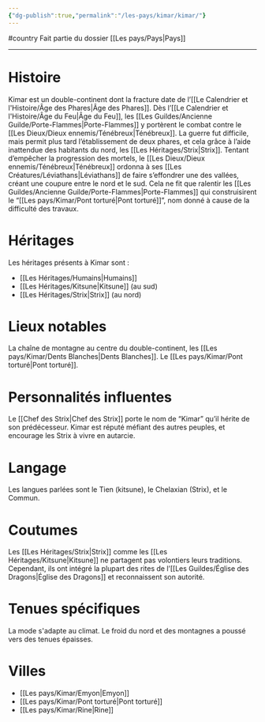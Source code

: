 ```yaml
---
{"dg-publish":true,"permalink":"/les-pays/kimar/kimar/"}
---
```


#country 
Fait partie du dossier [[Les pays/Pays\|Pays]]

-------

# Histoire
Kimar est un double-continent dont la fracture date de l’[[Le Calendrier et l'Histoire/Âge des Phares\|Âge des Phares]].
Dès l’[[Le Calendrier et l'Histoire/Âge du Feu\|Âge du Feu]], les [[Les Guildes/Ancienne Guilde/Porte-Flammes\|Porte-Flammes]] y portèrent le combat contre le [[Les Dieux/Dieux ennemis/Ténébreux\|Ténébreux]]. La guerre fut difficile, mais permit plus tard l’établissement de deux phares, et cela grâce à l’aide inattendue des habitants du nord, les [[Les Héritages/Strix\|Strix]].
Tentant d’empêcher la progression des mortels, le [[Les Dieux/Dieux ennemis/Ténébreux\|Ténébreux]] ordonna à ses [[Les Créatures/Léviathans\|Léviathans]] de faire s’effondrer une des vallées, créant une coupure entre le nord et le sud. Cela ne fit que ralentir les [[Les Guildes/Ancienne Guilde/Porte-Flammes\|Porte-Flammes]] qui construisirent le “[[Les pays/Kimar/Pont torturé\|Pont torturé]]”, nom donné à cause de la difficulté des travaux.
# Héritages
Les héritages présents à Kimar sont :
- [[Les Héritages/Humains\|Humains]]
- [[Les Héritages/Kitsune\|Kitsune]] (au sud)
- [[Les Héritages/Strix\|Strix]] (au nord)
# Lieux notables
La chaîne de montagne au centre du double-continent, les [[Les pays/Kimar/Dents Blanches\|Dents Blanches]].
Le [[Les pays/Kimar/Pont torturé\|Pont torturé]].
# Personnalités influentes
Le [[Chef des Strix\|Chef des Strix]] porte le nom de “Kimar” qu’il hérite de son prédécesseur. Kimar est réputé méfiant des autres peuples, et encourage les Strix à vivre en autarcie. 
# Langage
Les langues parlées sont le Tien (kitsune), le Chelaxian (Strix), et le Commun.
# Coutumes
Les [[Les Héritages/Strix\|Strix]] comme les [[Les Héritages/Kitsune\|Kitsune]] ne partagent pas volontiers leurs traditions.
Cependant, ils ont intégré la plupart des rites de l’[[Les Guildes/Église des Dragons\|Église des Dragons]] et reconnaissent son autorité.
# Tenues spécifiques
La mode s'adapte au climat. Le froid du nord et des montagnes a poussé vers des tenues épaisses.
# Villes
- [[Les pays/Kimar/Emyon\|Emyon]]
- [[Les pays/Kimar/Pont torturé\|Pont torturé]]
- [[Les pays/Kimar/Rine\|Rine]]
